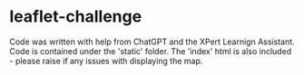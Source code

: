 # leaflet-challenge

Code was written with help from ChatGPT and the XPert Learnign Assistant.
Code is contained under the 'static' folder. 
The 'index' html is also included - please raise if any issues with displaying the map.
